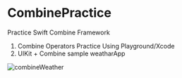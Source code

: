 # CombinePractice
Practice Swift Combine Framework

1. Combine Operators Practice Using Playground/Xcode
2. UIKit + Combine sample weatharApp

![combineWeather](https://user-images.githubusercontent.com/40717002/118757639-757bdb80-b8a8-11eb-8975-60ca57fe68d9.gif)

